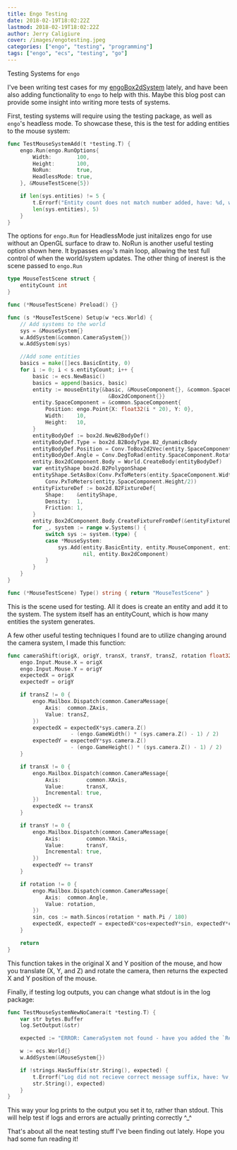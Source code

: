 ```yaml
---
title: Engo Testing
date: 2018-02-19T18:02:22Z
lastmod: 2018-02-19T18:02:22Z
author: Jerry Caligiure
cover: /images/engotesting.jpeg
categories: ["engo", "testing", "programming"]
tags: ["engo", "ecs", "testing", "go"]
---
```


Testing Systems for `engo`

<!--more-->

I've been writing test cases for my [engoBox2dSystem](https://github.com/Noofbiz/engoBox2dSystem) lately, and have been also adding functionality to `engo` to help with this. Maybe this blog post can provide some insight into writing more tests of systems. 

First, testing systems will require using the testing package, as well as `engo`'s headless mode. To showcase these, this is the test for adding entities to the mouse system:

```go
func TestMouseSystemAdd(t *testing.T) {
	engo.Run(engo.RunOptions{
		Width:        100,
		Height:       100,
		NoRun:        true,
		HeadlessMode: true,
	}, &MouseTestScene{5})

	if len(sys.entities) != 5 {
		t.Errorf("Entity count does not match number added, have: %d, want: %d", 
		len(sys.entities), 5)
	}
}
```

The options for `engo.Run` for HeadlessMode just initalizes engo for use without an OpenGL surface to draw to. NoRun is another useful testing option shown here. It bypasses `engo`'s main loop, allowing the test full control of when the world/system updates. The other thing of inerest is the scene passed to `engo.Run`

```go
type MouseTestScene struct {
	entityCount int
}

func (*MouseTestScene) Preload() {}

func (s *MouseTestScene) Setup(w *ecs.World) {
	// Add systems to the world
	sys = &MouseSystem{}
	w.AddSystem(&common.CameraSystem{})
	w.AddSystem(sys)

	//Add some entities
	basics = make([]ecs.BasicEntity, 0)
	for i := 0; i < s.entityCount; i++ {
		basic := ecs.NewBasic()
		basics = append(basics, basic)
		entity := mouseEntity{&basic, &MouseComponent{}, &common.SpaceComponent{}, nil, 
								&Box2dComponent{}}
		entity.SpaceComponent = &common.SpaceComponent{
			Position: engo.Point{X: float32(i * 20), Y: 0},
			Width:    10,
			Height:   10,
		}
		entityBodyDef := box2d.NewB2BodyDef()
		entityBodyDef.Type = box2d.B2BodyType.B2_dynamicBody
		entityBodyDef.Position = Conv.ToBox2d2Vec(entity.SpaceComponent.Center())
		entityBodyDef.Angle = Conv.DegToRad(entity.SpaceComponent.Rotation)
		entity.Box2dComponent.Body = World.CreateBody(entityBodyDef)
		var entityShape box2d.B2PolygonShape
		entityShape.SetAsBox(Conv.PxToMeters(entity.SpaceComponent.Width/2),
			Conv.PxToMeters(entity.SpaceComponent.Height/2))
		entityFixtureDef := box2d.B2FixtureDef{
			Shape:    &entityShape,
			Density:  1,
			Friction: 1,
		}
		entity.Box2dComponent.Body.CreateFixtureFromDef(&entityFixtureDef)
		for _, system := range w.Systems() {
			switch sys := system.(type) {
			case *MouseSystem:
				sys.Add(entity.BasicEntity, entity.MouseComponent, entity.SpaceComponent,
						nil, entity.Box2dComponent)
			}
		}
	}
}

func (*MouseTestScene) Type() string { return "MouseTestScene" }
```

This is the scene used for testing. All it does is create an entity and add it to the system. The system itself has an entityCount, which is how many entities the system generates.

A few other useful testing techniques I found are to utilize changing around the camera system, I made this function:

```go
func cameraShift(origX, origY, transX, transY, transZ, rotation float32) (expectedX, expectedY float32) {
	engo.Input.Mouse.X = origX
	engo.Input.Mouse.Y = origY
	expectedX = origX
	expectedY = origY

	if transZ != 0 {
		engo.Mailbox.Dispatch(common.CameraMessage{
			Axis:  common.ZAxis,
			Value: transZ,
		})
		expectedX = expectedX*sys.camera.Z() 
					- (engo.GameWidth() * (sys.camera.Z() - 1) / 2)
		expectedY = expectedY*sys.camera.Z() 
					- (engo.GameHeight() * (sys.camera.Z() - 1) / 2)
	}

	if transX != 0 {
		engo.Mailbox.Dispatch(common.CameraMessage{
			Axis:        common.XAxis,
			Value:       transX,
			Incremental: true,
		})
		expectedX += transX
	}

	if transY != 0 {
		engo.Mailbox.Dispatch(common.CameraMessage{
			Axis:        common.YAxis,
			Value:       transY,
			Incremental: true,
		})
		expectedY += transY
	}

	if rotation != 0 {
		engo.Mailbox.Dispatch(common.CameraMessage{
			Axis:  common.Angle,
			Value: rotation,
		})
		sin, cos := math.Sincos(rotation * math.Pi / 180)
		expectedX, expectedY = expectedX*cos+expectedY*sin, expectedY*cos-expectedX*sin
	}

	return
}
```

This function takes in the original X and Y position of the mouse, and how you translate (X, Y, and Z) and rotate the camera, then returns the expected X and Y position of the mouse.

Finally, if testing log outputs, you can change what stdout is in the log package:

```go
func TestMouseSystemNewNoCamera(t *testing.T) {
	var str bytes.Buffer
	log.SetOutput(&str)

	expected := "ERROR: CameraSystem not found - have you added the `RenderSystem` before the `MouseSystem`?\n"

	w := ecs.World{}
	w.AddSystem(&MouseSystem{})

	if !strings.HasSuffix(str.String(), expected) {
		t.Errorf("Log did not recieve correct message suffix, have: %v, wanted (suffix): %v",
		str.String(), expected)
	}
}
```

This way your log prints to the output you set it to, rather than stdout. This will help test if logs and errors are actually printing correctly ^_^

That's about all the neat testing stuff I've been finding out lately. Hope you had some fun reading it!
